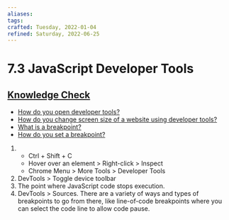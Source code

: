 ```yaml
---
aliases:
tags:
crafted: Tuesday, 2022-01-04
refined: Saturday, 2022-06-25
---
```


# 7.3 JavaScript Developer Tools

## [Knowledge Check](https://www.theodinproject.com/paths/foundations/courses/foundations/lessons/javascript-developer-tools#knowledge-check)

- [How do you open developer tools?](https://www.theodinproject.com/paths/foundations/courses/foundations/lessons/javascript-developer-tools#opening-dev-tools)
- [How do you change screen size of a website using developer tools?](https://developer.chrome.com/docs/devtools/device-mode/)
- [What is a breakpoint?](https://developer.chrome.com/docs/devtools/javascript/breakpoints/)
- [How do you set a breakpoint?](https://developer.chrome.com/docs/devtools/javascript/breakpoints/#loc)

1. - Ctrl + Shift + C
   - Hover over an element > Right-click > Inspect
   - Chrome Menu > More Tools > Developer Tools
2. DevTools > Toggle device toolbar
3. The point where JavaScript code stops execution.
4. DevTools > Sources. There are a variety of ways and types of breakpoints to go from there, like line-of-code breakpoints where you can select the code line to allow code pause.
